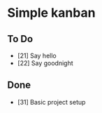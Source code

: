 # Simple kanban

## To Do

* [21] Say hello
* [22] Say goodnight

## Done

* [31] Basic project setup
